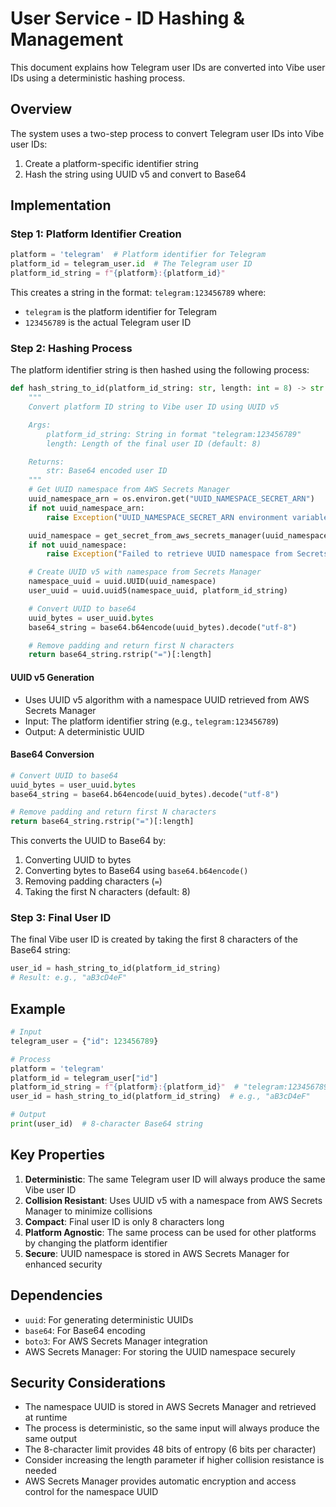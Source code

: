 # User Service - ID Hashing & Management

This document explains how Telegram user IDs are converted into Vibe user IDs using a deterministic hashing process.

## Overview

The system uses a two-step process to convert Telegram user IDs into Vibe user IDs:
1. Create a platform-specific identifier string
2. Hash the string using UUID v5 and convert to Base64

## Implementation

### Step 1: Platform Identifier Creation

```python
platform = 'telegram'  # Platform identifier for Telegram
platform_id = telegram_user.id  # The Telegram user ID
platform_id_string = f"{platform}:{platform_id}"
```

This creates a string in the format: `telegram:123456789` where:
- `telegram` is the platform identifier for Telegram
- `123456789` is the actual Telegram user ID

### Step 2: Hashing Process

The platform identifier string is then hashed using the following process:

```python
def hash_string_to_id(platform_id_string: str, length: int = 8) -> str:
    """
    Convert platform ID string to Vibe user ID using UUID v5

    Args:
        platform_id_string: String in format "telegram:123456789"
        length: Length of the final user ID (default: 8)

    Returns:
        str: Base64 encoded user ID
    """
    # Get UUID namespace from AWS Secrets Manager
    uuid_namespace_arn = os.environ.get("UUID_NAMESPACE_SECRET_ARN")
    if not uuid_namespace_arn:
        raise Exception("UUID_NAMESPACE_SECRET_ARN environment variable not set")

    uuid_namespace = get_secret_from_aws_secrets_manager(uuid_namespace_arn)
    if not uuid_namespace:
        raise Exception("Failed to retrieve UUID namespace from Secrets Manager")

    # Create UUID v5 with namespace from Secrets Manager
    namespace_uuid = uuid.UUID(uuid_namespace)
    user_uuid = uuid.uuid5(namespace_uuid, platform_id_string)

    # Convert UUID to base64
    uuid_bytes = user_uuid.bytes
    base64_string = base64.b64encode(uuid_bytes).decode("utf-8")

    # Remove padding and return first N characters
    return base64_string.rstrip("=")[:length]
```

#### UUID v5 Generation
- Uses UUID v5 algorithm with a namespace UUID retrieved from AWS Secrets Manager
- Input: The platform identifier string (e.g., `telegram:123456789`)
- Output: A deterministic UUID

#### Base64 Conversion
```python
# Convert UUID to base64
uuid_bytes = user_uuid.bytes
base64_string = base64.b64encode(uuid_bytes).decode("utf-8")

# Remove padding and return first N characters
return base64_string.rstrip("=")[:length]
```

This converts the UUID to Base64 by:
1. Converting UUID to bytes
2. Converting bytes to Base64 using `base64.b64encode()`
3. Removing padding characters (`=`)
4. Taking the first N characters (default: 8)

### Step 3: Final User ID

The final Vibe user ID is created by taking the first 8 characters of the Base64 string:

```python
user_id = hash_string_to_id(platform_id_string)
# Result: e.g., "aB3cD4eF"
```

## Example

```python
# Input
telegram_user = {"id": 123456789}

# Process
platform = 'telegram'
platform_id = telegram_user["id"]
platform_id_string = f"{platform}:{platform_id}"  # "telegram:123456789"
user_id = hash_string_to_id(platform_id_string)  # e.g., "aB3cD4eF"

# Output
print(user_id)  # 8-character Base64 string
```

## Key Properties

1. **Deterministic**: The same Telegram user ID will always produce the same Vibe user ID
2. **Collision Resistant**: Uses UUID v5 with a namespace from AWS Secrets Manager to minimize collisions
3. **Compact**: Final user ID is only 8 characters long
4. **Platform Agnostic**: The same process can be used for other platforms by changing the platform identifier
5. **Secure**: UUID namespace is stored in AWS Secrets Manager for enhanced security

## Dependencies

- `uuid`: For generating deterministic UUIDs
- `base64`: For Base64 encoding
- `boto3`: For AWS Secrets Manager integration
- AWS Secrets Manager: For storing the UUID namespace securely

## Security Considerations

- The namespace UUID is stored in AWS Secrets Manager and retrieved at runtime
- The process is deterministic, so the same input will always produce the same output
- The 8-character limit provides 48 bits of entropy (6 bits per character)
- Consider increasing the length parameter if higher collision resistance is needed
- AWS Secrets Manager provides automatic encryption and access control for the namespace UUID 
